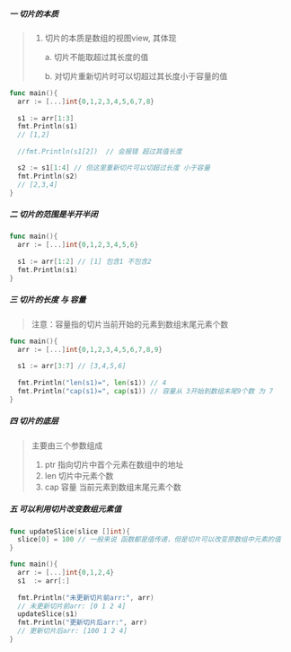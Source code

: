 ##### 一 切片的本质

> 1. 切片的本质是数组的视图view, 其体现
>
>    a. 切片不能取超过其长度的值
>
>    b. 对切片重新切片时可以切超过其长度小于容量的值

```go
func main(){
  arr := [...]int{0,1,2,3,4,5,6,7,8}
  
  s1 := arr[1:3] 
  fmt.Println(s1)
  // [1,2]
  
  //fmt.Println(s1[2])  // 会报错 超过其值长度

  s2 := s1[1:4] // 但这里重新切片可以切超过长度 小于容量
  fmt.Println(s2) 
  // [2,3,4]
}
```

##### 二 切片的范围是半开半闭

```go
func main(){
  arr := [...]int{0,1,2,3,4,5,6}
  
  s1 := arr[1:2] // [1] 包含1 不包含2
  fmt.Println(s1)
}
```

##### 三 切片的长度 与 容量

> 注意：容量指的切片当前开始的元素到数组末尾元素个数

```go
func main(){
  arr := [...]int{0,1,2,3,4,5,6,7,8,9}
  
  s1 := arr[3:7] // [3,4,5,6]
  
  fmt.Println("len(s1)=", len(s1)) // 4
  fmt.Println("cap(s1)=", cap(s1)) // 容量从 3开始到数组末尾9个数 为 7
}
```

##### 四 切片的底层

> 主要由三个参数组成
>
> 1. ptr 指向切片中首个元素在数组中的地址
> 2.  len  切片中元素个数
> 3. cap 容量 当前元素到数组末尾元素个数

##### 五 可以利用切片改变数组元素值

```go
func updateSlice(slice []int){
  slice[0] = 100 // 一般来说 函数都是值传递，但是切片可以改变原数组中元素的值
}

func main(){
  arr := [...]int{0,1,2,4}
  s1  := arr[:]
  
  fmt.Println("未更新切片前arr:", arr)
  // 未更新切片前arr: [0 1 2 4]
  updateSlice(s1)
  fmt.Println("更新切片后arr:", arr)
  // 更新切片后arr: [100 1 2 4]
}
```

